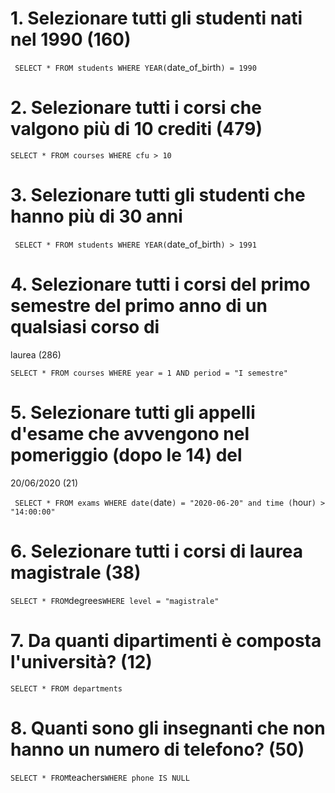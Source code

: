# 1. Selezionare tutti gli studenti nati nel 1990 (160)
 ` SELECT * FROM students WHERE YEAR(`date_of_birth`) = 1990 `


# 2. Selezionare tutti i corsi che valgono più di 10 crediti (479)

 ` SELECT * FROM courses WHERE cfu > 10 `



# 3. Selezionare tutti gli studenti che hanno più di 30 anni

 ` SELECT * FROM students WHERE YEAR(`date_of_birth`) > 1991 `




# 4. Selezionare tutti i corsi del primo semestre del primo anno di un qualsiasi corso di
laurea (286)

 ` SELECT * FROM courses WHERE year = 1 AND period = "I semestre" `



# 5. Selezionare tutti gli appelli d'esame che avvengono nel pomeriggio (dopo le 14) del
20/06/2020 (21)

 ` SELECT * FROM exams WHERE date(`date`) = "2020-06-20" and time (`hour`) > "14:00:00" `



# 6. Selezionare tutti i corsi di laurea magistrale (38)

 ` SELECT * FROM `degrees` WHERE level = "magistrale" `




# 7. Da quanti dipartimenti è composta l'università? (12)

 ` SELECT * FROM departments `



# 8. Quanti sono gli insegnanti che non hanno un numero di telefono? (50)
 ` SELECT * FROM `teachers` WHERE phone IS NULL `

